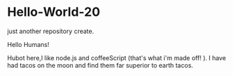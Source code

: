 # Hello-World-20

just another repository create.

Hello Humans!

Hubot here,I like node.js and coffeeScript (that's what i'm made off! ). I have had tacos on the moon and find them far superior to earth tacos.
